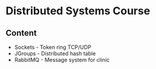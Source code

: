 # Distributed Systems Course

## Content

 - Sockets - Token ring TCP/UDP
 - JGroups - Distributed hash table
 - RabbitMQ - Message system for clinic

